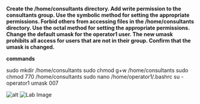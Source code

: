 **Create the /home/consultants directory.
Add write permission to the consultants group. Use the
symbolic method for setting the appropriate permissions.
Forbid others from accessing files in
the /home/consultants directory. Use the octal method for
setting the appropriate permissions.
Change the default umask for the operator1 user. The new
umask prohibits all access for users that are not in their
group. Confirm that the umask is changed.**

**commands**

sudo mkdir /home/consultants
sudo chmod g+w /home/consultants
sudo chmod 770 /home/consultants
sudo nano /home/operator1/.bashrc
su - operator1
umask 007

![alt](imges/lab4.jpeg)
![Lab Image](images/lab4.png)
